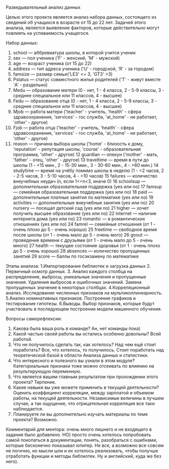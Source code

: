 Разведывательный анализ данных

Целью этого проекта является анализ набора данных, состоящего из сведений об учащихся в возрасте от 15 до 22 лет.
Задачей этого анализа, является выявление факторов, которые действительно могут повлиять на успеваемость учащегося.

Набор данных:

1. school — аббревиатура школы, в которой учится ученик
2. sex — пол ученика ('F' - женский, 'M' - мужской)
3. age — возраст ученика (от 15 до 22)
4. address — тип адреса ученика ('U' - городской, 'R' - за городом)
5. famsize — размер семьи('LE3' <= 3, 'GT3' >3)
6. Pstatus — статус совместного жилья родителей ('T' - живут вместе 'A' - раздельно)
7. Medu — образование матери (0 - нет, 1 - 4 класса, 2 - 5-9 классы, 3 - среднее специальное или 11 классов, 4 - высшее)
8. Fedu — образование отца (0 - нет, 1 - 4 класса, 2 - 5-9 классы, 3 - среднее специальное или 11 классов, 4 - высшее)
9. Mjob — работа матери ('teacher' - учитель, 'health' - сфера здравоохранения, 'services' - гос служба, 'at_home' - не работает, 'other' - другое)
10. Fjob — работа отца ('teacher' - учитель, 'health' - сфера здравоохранения, 'services' - гос служба, 'at_home' - не работает, 'other' - другое)
11. reason — причина выбора школы ('home' - близость к дому, 'reputation' - репутация школы, 'course' - образовательная программа, 'other' - другое)
12 guardian — опекун ('mother' - мать, 'father' - отец, 'other' - другое)
13 traveltime — время в пути до школы (1 - <15 мин., 2 - 15-30 мин., 3 - 30-60 мин., 4 - >60 мин.)
14 studytime — время на учёбу помимо школы в неделю (1 - <2 часов, 2 - 2-5 часов, 3 - 5-10 часов, 4 - >10 часов)
15 failures — количество внеучебных неудач (n, если 1<=n<3, иначе 0)
16 schoolsup — дополнительная образовательная поддержка (yes или no)
17 famsup — семейная образовательная поддержка (yes или no)
18 paid — дополнительные платные занятия по математике (yes или no)
19 activities — дополнительные внеучебные занятия (yes или no)
20 nursery — посещал детский сад (yes или no)
21 higher — хочет получить высшее образование (yes или no)
22 internet — наличие интернета дома (yes или no)
23 romantic — в романтических отношениях (yes или no)
24 famrel — семейные отношения (от 1 - очень плохо до 5 - очень хорошо)
25 freetime — свободное время после школы (от 1 - очень мало до 5 - очень мого)
26 goout — проведение времени с друзьями (от 1 - очень мало до 5 - очень много)
27 health — текущее состояние здоровья (от 1 - очень плохо до 5 - очень хорошо)
28 absences — количество пропущенных занятий
29 score — баллы по госэкзамену по математике

Этапы анализа:
1.Импортирование библиотек и загрузка данных
2. Первичный осмотр данных.
3. Анализ каждого столбца на распределение, выбросы, уникальные значения и пропущенные значения. Удаления выбросов и ошибочных значений. Замена пропущенных значение в некоторых столбцах.
4.Корреляционный анализ. Исследование численных признаков на мультиколлинеарность.
5.Анализ номинативных признаков. Построение графиков и тестирование гипотезы.
6.Выводы. Выбор признаков, которые будут участвовать в последующем построении модели машинного обучения.


Вопросы саморефлексии:
1. Какова была ваша роль в команде?
Ан, нет команды пока)
2. Какой частью своей работы вы остались особенно довольны?
Всей работой.
3. Что не получилось сделать так, как хотелось? Над чем ещё стоит поработать?
Все, что хотелось, то получилось. Стоит поработать над теоретической базой в области Анализа данных и статистики.
4. Что интересного и полезного вы узнали в этом модуле?
Категориальные признаки тоже можно отсеивать по влиянию на результирующую переменную.
5. Что является вашим главным результатом при прохождении этого проекта?
Терпение.
6. Какие навыки вы уже можете применить в текущей деятельности?
Оценить коэффициент корреляции, между зарплатой и объемом работы, на текущей деятельности. Независимые величины в лучшем случае, а так ощущение, что отрицательная корреляция все таки наблюдается.
7. Планируете ли вы дополнительно изучать материалы по теме проекта?
Возможно.

Комментарий для ментора: очень много лишнего и не входящего в задания было добавлено. НО) просто очень хотелось попробовать самой покопаться в документации, понять, разобраться с ошибками, которые бесконечно показывал юпитер. Не все, а возможно все совсем не логично, но мысли шли и их хотелось реализовать, чтобы получше отработать функции и методы библиотек. Ну и английский, куда же без него).
